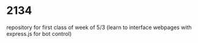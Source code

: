 # 2134
repository for first class of week of 5/3 (learn to interface webpages with express.js for bot control)

